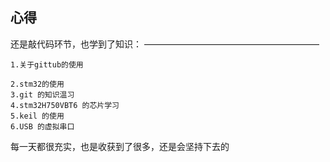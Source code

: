 ## 心得

还是敲代码环节，也学到了知识：
————————————————————
```
1.关于gittub的使用

2.stm32的使用
3.git 的知识温习
4.stm32H750VBT6 的芯片学习
5.keil 的使用
6.USB 的虚拟串口
```








每一天都很充实，也是收获到了很多，还是会坚持下去的

